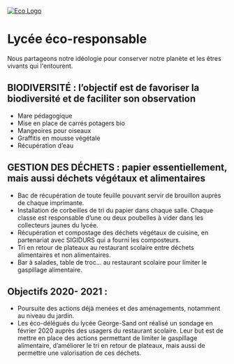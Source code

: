 [![Eco Logo](https://www.lyc-sand-domont.fr/wp-content/uploads/2020/06/e3d_slider-4-750x410.jpg "Eco Lycée George Sand")](https://lyc-sand.github.io/eco)
# Lycée éco-responsable
Nous partageons notre idéologie pour conserver notre planète et les êtres vivants qui l'entourent.

## BIODIVERSITÉ : l’objectif est de favoriser la biodiversité et de faciliter son observation
- Mare pédagogique
- Mise en place de carrés potagers bio
- Mangeoires pour oiseaux
- Graffitis en mousse végétale
- Récupération d’eau

## GESTION DES DÉCHETS : papier essentiellement, mais aussi déchets végétaux et alimentaires
- Bac de récupération de toute feuille pouvant servir de brouillon auprès de chaque imprimante.
- Installation de corbeilles de tri du papier dans chaque salle. Chaque classe est responsable d’une ou deux poubelles à vider dans les collecteurs jaunes du lycée.
- Récupération et compostage des déchets végétaux de cuisine, en partenariat avec SIGIDURS qui a fourni les composteurs.
- Tri en retour de plateaux au restaurant scolaire entre déchets alimentaires et non alimentaires.
- Bar à salades, table de troc… au restaurant scolaire pour limiter le gaspillage alimentaire.

## Objectifs 2020- 2021 :
- Poursuite des actions déjà menées et des aménagements, notamment au niveau du jardin.
- Les éco-délégués du lycée George-Sand ont réalisé un sondage en février 2020 auprès des usagers du restaurant scolaire. Leur but est de mettre en place des actions permettant de limiter le gaspillage alimentaire, d’améliorer le tri en retour de plateaux, mais aussi de permettre une valorisation de ces déchets.
